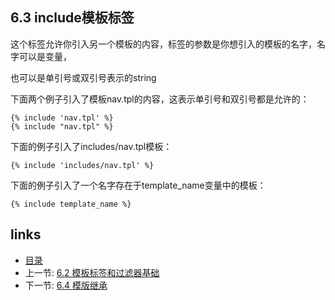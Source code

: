 ## 6.3 include模板标签

这个标签允许你引入另一个模板的内容，标签的参数是你想引入的模板的名字，名字可以是变量，

也可以是单引号或双引号表示的string

下面两个例子引入了模板nav.tpl的内容，这表示单引号和双引号都是允许的：

```
{% include 'nav.tpl' %}  
{% include "nav.tpl" %}  
```

下面的例子引入了includes/nav.tpl模板：

```
{% include 'includes/nav.tpl' %}  
```

下面的例子引入了一个名字存在于template_name变量中的模板：

```
{% include template_name %}
```


## links

* [目录](<../README_ZH.md>)
* 上一节: [6.2 模板标签和过滤器基础](<06.02.md>)
* 下一节: [6.4 模版继承](<06.04.md>)

